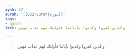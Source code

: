 ```yaml
---
ayah: 57
surah: '[[022-Surah|سورة]]'
tags:
- quran
text: والذين كفروا وكذبوا بآياتنا فأولئك لهم عذاب مهين

---
```

> والذين كفروا وكذبوا بآياتنا فأولئك لهم عذاب مهين
